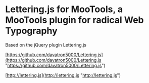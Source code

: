 # Lettering.js for MooTools, a MooTools plugin for radical Web Typography

Based on the jQuery plugin Lettering.js

[https://github.com/davatron5000/Lettering.js](https://github.com/davatron5000/Lettering.js "https://github.com/davatron5000/Lettering.js")

[http://lettering.js](http://lettering.js "http://lettering.js")